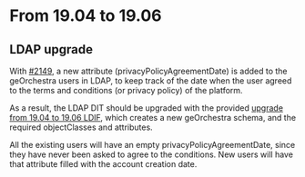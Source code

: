 # From 19.04 to 19.06

## LDAP upgrade

With [#2149](https://github.com/georchestra/georchestra/issues/2149), a new attribute (privacyPolicyAgreementDate) is added to the geOrchestra users in LDAP, to keep track of the date when the user agreed to the terms and conditions (or privacy policy) of the platform.

As a result, the LDAP DIT should be upgraded with the provided [upgrade from 19.04 to 19.06 LDIF](upgrade_ldap_from_19.04_to_19.06.ldif), which creates a new geOrchestra schema, and the required objectClasses and attributes.

All the existing users will have an empty privacyPolicyAgreementDate, since they have never been asked to agree to the conditions. New users will have that attribute filled with the account creation date.

